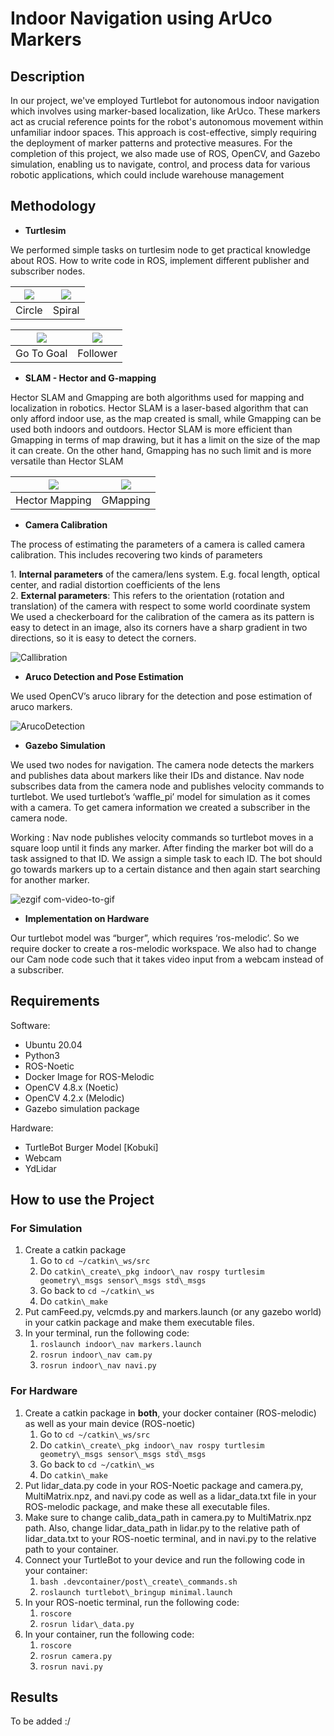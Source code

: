 # ﻿Indoor Navigation using ArUco Markers

## Description

In our project, we've employed Turtlebot for autonomous indoor navigation which involves using marker-based localization, like ArUco. These markers act as crucial reference points for the robot's autonomous movement within unfamiliar indoor spaces. This approach is cost-effective, simply requiring the deployment of marker patterns and protective measures. For the completion of this project, we also made use of ROS, OpenCV, and Gazebo simulation, enabling us to navigate, control, and process data for various robotic applications, which could include warehouse management

## Methodology

- **Turtlesim**

We performed simple tasks on turtlesim node to get practical knowledge about ROS.
How to write code in ROS, implement different publisher and subscriber nodes.


| <img src="https://github.com/shreyaskkk12/Indoor-Navigation-IvLabs/assets/128238705/0b62366a-62af-420b-8637-6cbe254db07c" width="width_of_img" height="height" /> | <img src="https://github.com/shreyaskkk12/Indoor-Navigation-IvLabs/assets/128238705/ac06461e-3083-4cb3-99f0-d0db776115a3" width="width_of_img2" height="height2" /> |
| :--: | :--: |
| Circle | Spiral |

| <img src="https://github.com/shreyaskkk12/Indoor-Navigation-IvLabs/assets/128238705/829176c4-1675-45ef-821f-0036aa4a9588" width="width_of_img" height="height" /> | <img src="https://github.com/shreyaskkk12/Indoor-Navigation-IvLabs/assets/128238705/cf1a9fab-80ef-4ff1-b149-fcc0a4eb88d7" width="width_of_img2" height="height2" /> |
| :--: | :--: |
| Go To Goal | Follower |



- **SLAM - Hector and G-mapping**

Hector SLAM and Gmapping are both algorithms used for mapping and localization in robotics. Hector SLAM is a laser-based algorithm that can only afford indoor use, as the map created is small, while Gmapping can be used both indoors and outdoors. Hector SLAM is more efficient than Gmapping in terms of map drawing, but it has a limit on the size of the map it can create. On the other hand, Gmapping has no such limit and is more versatile than Hector SLAM

| <img src="https://github.com/shreyaskkk12/Indoor-Navigation-IvLabs/assets/128238705/460920a5-6d15-4d2b-b6ef-1b3d86b5347e" width="width_of_img" height="height" /> | <img src="https://github.com/shreyaskkk12/Indoor-Navigation-IvLabs/assets/128238705/46dbf6e9-b57e-4bb1-a68d-d7ee38f8ce56" width="width_of_img2" height="height2" /> |
| :--: | :--: |
| Hector Mapping | GMapping |


- **Camera Calibration** 

The process of estimating the parameters of a camera is called camera calibration. This includes recovering two kinds of parameters 

1\. **Internal parameters** of the camera/lens system. E.g. focal length, optical center, and radial distortion coefficients of the lens                                                                 
2. **External parameters**: This refers to the orientation (rotation and translation) of the camera with respect to some world coordinate system                                                               We used a checkerboard for the calibration of the camera as its pattern is easy to detect in an image, also its corners have a sharp gradient in two directions, so it is easy to detect the corners. 

![Callibration](https://github.com/shreyaskkk12/Indoor-Navigation-IvLabs/assets/128238705/425b5acf-4fb0-4b32-b460-c4220e20e297)



- **Aruco Detection and Pose Estimation**

We used OpenCV’s aruco library for the detection and pose estimation of aruco markers.

![ArucoDetection](https://github.com/shreyaskkk12/Indoor-Navigation-IvLabs/assets/128238705/e2f04d65-2a48-43ef-8ab9-ec74e880b834)


- **Gazebo Simulation**

We used two nodes for navigation. The camera node detects the markers and publishes data about markers like their IDs and distance. Nav node subscribes data from the camera node and publishes velocity commands to turtlebot. 
We used turtlebot’s ‘waffle\_pi’ model for simulation as it comes with a camera. To get camera information we created a subscriber in the camera node.

Working :
Nav node publishes velocity commands so turtlebot moves in a square loop until it finds any marker.  After finding the marker bot will do a task assigned to that ID. We assign a simple task to each ID. The bot should go towards markers up to a certain distance and then again start searching for another marker. 

![ezgif com-video-to-gif](https://github.com/shreyaskkk12/Indoor-Navigation-IvLabs/assets/128238705/a21c4525-08ee-471b-933f-c309023ac8c0)


- **Implementation on Hardware**

Our turtlebot model was “burger”, which requires ‘ros-melodic’. So we require docker to create a ros-melodic workspace.
We also had to change our Cam node code such that it takes video input from a webcam instead of a subscriber.


## Requirements

Software:

- Ubuntu 20.04
- Python3
- ROS-Noetic
- Docker Image for ROS-Melodic
- OpenCV 4.8.x (Noetic)
- OpenCV 4.2.x (Melodic)
- Gazebo simulation package 

Hardware:

- TurtleBot Burger Model [Kobuki]
- Webcam
- YdLidar

## How to use the Project
### <a name="_q09s3zjlqn8o"></a>**For Simulation**
1. Create a catkin package
   1. Go to `cd ~/catkin\_ws/src`
   1. Do `catkin\_create\_pkg indoor\_nav rospy turtlesim geometry\_msgs sensor\_msgs std\_msgs`
   1. Go back to `cd ~/catkin\_ws` 
   1. Do `catkin\_make`
1. Put camFeed.py, velcmds.py and markers.launch (or any gazebo world) in your catkin package and make them executable files.
1. In your terminal, run the following code:
   1. `roslaunch indoor\_nav markers.launch`
   1. `rosrun indoor\_nav cam.py`
   1. `rosrun indoor\_nav navi.py`

### <a name="_wwhunr977nm1"></a>**For Hardware**
1. Create a catkin package in **both**, your docker container (ROS-melodic) as well as your main device (ROS-noetic)
   1. Go to `cd ~/catkin\_ws/src`
   1. Do `catkin\_create\_pkg indoor\_nav rospy turtlesim geometry\_msgs sensor\_msgs std\_msgs`
   1. Go back to `cd ~/catkin\_ws `
   1. Do `catkin\_make`
1. Put lidar\_data.py code in your ROS-Noetic package and camera.py, MultiMatrix.npz, and navi.py code as well as a lidar\_data.txt file in your ROS-melodic package, and make these all executable files.
1. Make sure to change calib\_data\_path in camera.py to MultiMatrix.npz path. Also, change lidar\_data\_path in lidar.py to the relative path of lidar\_data.txt to your ROS-noetic terminal, and in navi.py to the relative path to your container.
1. Connect your TurtleBot to your device and run the following code in your container:
   1. `bash .devcontainer/post\_create\_commands.sh`
   1. `roslaunch turtlebot\_bringup minimal.launch`
1. In your ROS-noetic terminal, run the following code:
   1. `roscore`
   1. `rosrun lidar\_data.py`
1. In your container, run the following code:
   1. `roscore`
   1. `rosrun camera.py`
   1. `rosrun navi.py`

## Results

To be added :/
